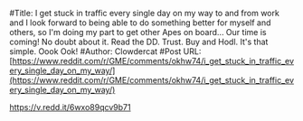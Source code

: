 #Title: I get stuck in traffic every single day on my way to and from work and I look forward to being able to do something better for myself and others, so I'm doing my part to get other Apes on board... Our time is coming! No doubt about it. Read the DD. Trust. Buy and Hodl. It's that simple. Oook Ook!
#Author: Clowdercat
#Post URL: [https://www.reddit.com/r/GME/comments/okhw74/i_get_stuck_in_traffic_every_single_day_on_my_way/](https://www.reddit.com/r/GME/comments/okhw74/i_get_stuck_in_traffic_every_single_day_on_my_way/)


https://v.redd.it/6wxo89qcv9b71
